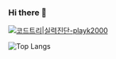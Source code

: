 ### Hi there 👋

[![코드트리|실력진단-playk2000](https://banner.codetree.ai/v1/banner/playk2000)](https://www.codetree.ai/profiles/playk2000)

![Top Langs](https://github-readme-stats.vercel.app/api/top-langs/?username=ddinggul&layout=compact)
<!--
**ddinggul/ddinggul** is a ✨ _special_ ✨ repository because its `README.md` (this file) appears on your GitHub profile.

Here are some ideas to get you started:

- 🔭 I’m currently working on ...
- 🌱 I’m currently learning ...
- 👯 I’m looking to collaborate on ...
- 🤔 I’m looking for help with ...
- 💬 Ask me about ...
- 📫 How to reach me: ...
- 😄 Pronouns: ...
- ⚡ Fun fact: ...
-->
